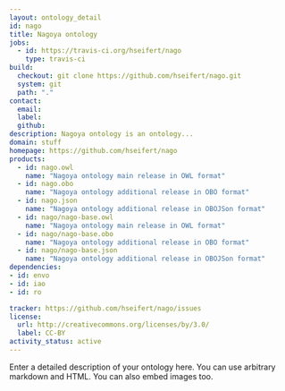```yaml
---
layout: ontology_detail
id: nago
title: Nagoya ontology
jobs:
  - id: https://travis-ci.org/hseifert/nago
    type: travis-ci
build:
  checkout: git clone https://github.com/hseifert/nago.git
  system: git
  path: "."
contact:
  email: 
  label: 
  github: 
description: Nagoya ontology is an ontology...
domain: stuff
homepage: https://github.com/hseifert/nago
products:
  - id: nago.owl
    name: "Nagoya ontology main release in OWL format"
  - id: nago.obo
    name: "Nagoya ontology additional release in OBO format"
  - id: nago.json
    name: "Nagoya ontology additional release in OBOJSon format"
  - id: nago/nago-base.owl
    name: "Nagoya ontology main release in OWL format"
  - id: nago/nago-base.obo
    name: "Nagoya ontology additional release in OBO format"
  - id: nago/nago-base.json
    name: "Nagoya ontology additional release in OBOJSon format"
dependencies:
- id: envo
- id: iao
- id: ro

tracker: https://github.com/hseifert/nago/issues
license:
  url: http://creativecommons.org/licenses/by/3.0/
  label: CC-BY
activity_status: active
---
```


Enter a detailed description of your ontology here. You can use arbitrary markdown and HTML.
You can also embed images too.

